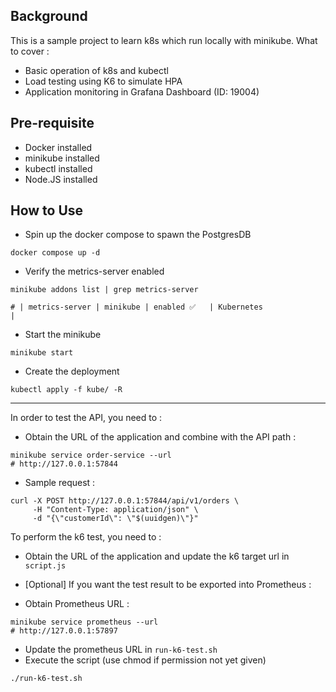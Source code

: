 ## Background
This is a sample project to learn k8s which run locally with minikube. What to cover :
- Basic operation of k8s and kubectl
- Load testing using K6 to simulate HPA
- Application monitoring in Grafana Dashboard (ID: 19004)

## Pre-requisite 
- Docker installed
- minikube installed
- kubectl installed
- Node.JS installed

## How to Use
- Spin up the docker compose to spawn the PostgresDB
```shell
docker compose up -d
```

- Verify the metrics-server enabled 
```shell
minikube addons list | grep metrics-server

# | metrics-server | minikube | enabled ✅   | Kubernetes                     |
```

- Start the minikube 
```shell
minikube start
```

- Create the deployment
```shell
kubectl apply -f kube/ -R
```

<hr>

In order to test the API, you need to :
- Obtain the URL of the application and combine with the API path :
```shell
minikube service order-service --url
# http://127.0.0.1:57844
```
- Sample request :
```shell
curl -X POST http://127.0.0.1:57844/api/v1/orders \
     -H "Content-Type: application/json" \
     -d "{\"customerId\": \"$(uuidgen)\"}"

```

To perform the k6 test, you need to :
- Obtain the URL of the application and update the k6 target url in `script.js` 


- [Optional] If you want the test result to be exported into Prometheus :
- Obtain Prometheus URL :
```shell
minikube service prometheus --url
# http://127.0.0.1:57897
```
- Update the prometheus URL in `run-k6-test.sh` 
- Execute the script (use chmod if permission not yet given)
```shell
./run-k6-test.sh
```

